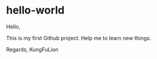 # hello-world

Hello,

This is my first Github project. Help me to learn new things.

Regards,
KungFuLion
